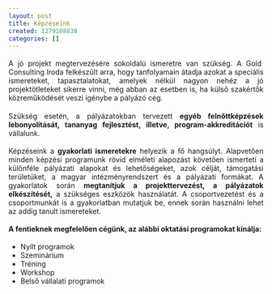 ```yaml
---
layout: post
title: Képzéseink
created: 1279108838
categories: []
---
```

<p style="margin-top: 0.19in; margin-bottom: 0.19in; text-align: justify;">A jó projekt megtervezésére sokoldalú ismeretre van szükség. A Gold&nbsp; Consulting Iroda felkészült arra, hogy tanfolyamain átadja azokat a speciális ismereteket, tapasztalatokat, amelyek nélkül nagyon nehéz a jó projektötleteket sikerre vinni, még abban az esetben is, ha külső szakértők közreműködését veszi igénybe a pályázó cég.</p> <p style="margin-top: 0.19in; margin-bottom: 0.19in; text-align: justify;">Szükség esetén, a pályázatokban tervezett <strong>egyéb felnőttképzések lebonyolítását, tananyag fejlesztést, illetve, program-akkreditációt</strong> is vállalunk.</p> <p style="margin-top: 0.19in; margin-bottom: 0.19in; text-align: justify;">Képzéseink a <strong>gyakorlati ismeretekre</strong> helyezik a fő hangsúlyt. Alapvetően minden képzési programunk rövid elméleti alapozást követően ismerteti a különféle pályázati alapokat és lehetőségeket, azok célját, támogatási területüket, a magyar intézményrendszert és a pályázati formákat. A gyakorlatok során <strong>megtanítjuk a projekttervezést, a pályázatok elkészítését,</strong> a szükséges eszközök használatát. A csoportvezetést és a csoportmunkát is a gyakorlatban mutatjuk be, ennek során használni lehet az addig tanult ismereteket.</p> <p style="margin-top: 0.19in; margin-bottom: 0.19in; text-align: justify;"><strong>A fentieknek megfelelően cégünk, az alábbi oktatási programokat kínálja:</strong></p><ul><li style="text-align: justify;">Nyílt 	programok</li><li style="text-align: justify;">Szeminárium </li><li style="text-align: justify;">Tréning</li><li style="text-align: justify;">Workshop</li><li style="text-align: justify;"> Belső vállalati programok</li></ul>
